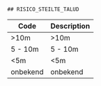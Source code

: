 	## RISICO_STEILTE_TALUD			
				
|	Code	|	Description	|
|	---	|	---	|
|	>10m	|	>10m	|
|	5 - 10m	|	5 - 10m	|
|	<5m	|	<5m	|
|	onbekend	|	onbekend	|
